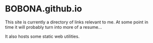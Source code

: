 # BOBONA.github.io
This site is currently a directory of links relevant to me. At some point in time it will probably turn into more of a resume... 

It also hosts some static web utilities.
